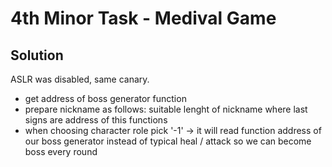 # 4th Minor Task - Medival Game

## Solution
ASLR was disabled, same canary. 
* get address of boss generator function
* prepare nickname as follows: suitable lenght of nickname where last signs are address of this functions
* when choosing character role pick '-1' -> it will read function address of our boss generator instead of typical heal / attack so we can become boss every round

